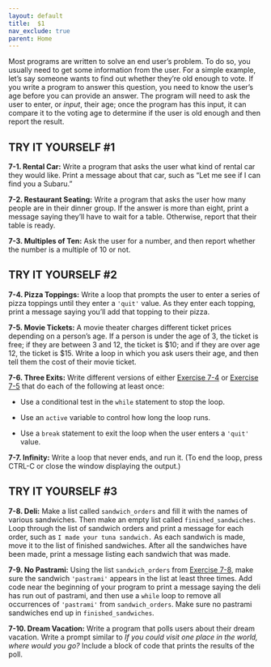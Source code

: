 ```yaml
---
layout: default
title:  $1
nav_exclude: true
parent: Home
---
```


Most programs are written to solve an end user’s problem. To do so, you
usually need to get some information from the user. For a simple
example, let’s say someone wants to find out whether they’re old enough
to vote. If you write a program to answer this question, you need to
know the user’s age before you can provide an answer. The program will
need to ask the user to enter, or *input*, their age; once the program
has this input, it can compare it to the voting age to determine if the
user is old enough and then report the result.

## TRY IT YOURSELF #1

<span id="ch7exe1"></span>**7-1. Rental Car:** Write a program that asks
the user what kind of rental car they would like. Print a message about
that car, such as &ldquo;Let me see if I can find you a Subaru.&rdquo;

<span id="ch7exe2"></span>**7-2. Restaurant Seating:** Write a program
that asks the user how many people are in their dinner group. If the
answer is more than eight, print a message saying they&rsquo;ll have to wait
for a table. Otherwise, report that their table is ready.

<span id="ch7exe3"></span>**7-3. Multiples of Ten:** Ask the user for a
number, and then report whether the number is a multiple of 10 or not.

## TRY IT YOURSELF #2

<span id="ch7exe4"></span>**7-4. Pizza Toppings:** Write a loop that
prompts the user to enter a series of pizza toppings until they enter a
`'quit'` value. As they enter each topping, print a message saying
you&rsquo;ll add that topping to their pizza.

<span id="ch7exe5"></span>**7-5. Movie Tickets:** A movie theater
charges different ticket prices depending on a person&rsquo;s age. If a person
is under the age of 3, the ticket is free; if they are between 3 and 12,
the ticket is \$10; and if they are over age 12, the ticket is \$15.
Write a loop in which you ask users their age, and then tell them the
cost of their movie ticket.

<span id="page_128"></span><span id="ch7exe6"></span>**7-6. Three
Exits:** Write different versions of either [Exercise
7-4](../chapter_07/tiy.md#ch7exe4) or [Exercise 7-5](../chapter_07/tiy.md) that do
each of the following at least once:

- Use a conditional test in the `while` statement to stop the loop.

- Use an `active` variable to control how long the loop runs.

- Use a `break` statement to exit the loop when the user enters a
`'quit'` value.

<span id="ch7exe7"></span>**7-7. Infinity:** Write a loop that never
ends, and run it. (To end the loop, press <span
class="small">CTRL</span>-C or close the window displaying the output.)

## TRY IT YOURSELF #3

<span id="ch7exe8"></span>**7-8. Deli:** Make a list called
`sandwich_orders` and fill it with the names of various sandwiches. Then
make an empty list called `finished_sandwiches`. Loop through the list
of sandwich orders and print a message for each order, such as
`I made your tuna sandwich.` As each sandwich is made, move it to the
list of finished sandwiches. After all the sandwiches have been made,
print a message listing each sandwich that was made.

<span id="ch7exe9"></span>**7-9. No Pastrami:** Using the list
`sandwich_orders` from [Exercise 7-8](../chapter_07/tiy.md), make sure the
sandwich `'pastrami'` appears in the list at least three times. Add code
near the beginning of your program to print a message saying the deli
has run out of pastrami, and then use a `while` loop to remove all
occurrences of `'pastrami'` from `sandwich_orders`. Make sure no
pastrami sandwiches end up in `finished_sandwiches`.

<span id="ch7exe10"></span>**7-10. Dream Vacation:** Write a program
that polls users about their dream vacation. Write a prompt similar to
*If you could visit one place in the world, where would you go?* Include
a block of code that prints the results of the poll.


